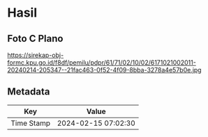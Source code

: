 # Hasil

## Foto C Plano

https://sirekap-obj-formc.kpu.go.id/f8df/pemilu/pdpr/61/71/02/10/02/6171021002011-20240214-205347--21fac463-0f52-4f09-8bba-3278a4e57b0e.jpg


## Metadata

| Key        | Value               |
| ---------- | ------------------- |
| Time Stamp | 2024-02-15 07:02:30 |



